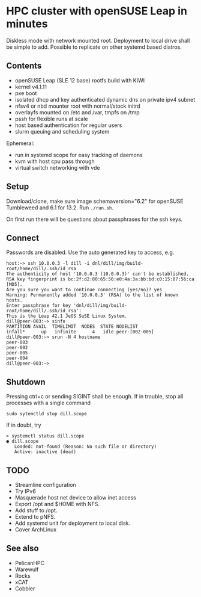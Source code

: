 # HPC cluster with openSUSE Leap in minutes

Diskless mode with network mounted root. Deployment to 
local drive shall be simple to add. Possible to replicate on other systemd 
based distros.


## Contents

* openSUSE Leap (SLE 12 base) rootfs build with KIWI
* kernel v4.1.11
* pxe boot
* isolated dhcp and key authenticated dynamic dns on private ipv4 subnet
* nfsv4 or nbd mounter root with normal/stock initrd
* overlayfs mounted on /etc and /var, tmpfs on /tmp
* pssh for flexible runs at scale
* host based authentication for regular users
* slurm queuing and scheduling system

Ephemeral:
* run in systemd scope for easy tracking of daemons
* kvm with host cpu pass through
* virtual switch networking with vde


## Setup

Download/clone, make sure image schemaversion="6.2" for openSUSE Tumbleweed 
and 6.1 for 13.2. Run `./run.sh`.

On first run there will be questions about passphrases for the ssh keys. 


## Connect

Passwords are disabled. Use the auto generated key to access, e.g.

    host:~> ssh 10.0.0.3 -l dill -i dnl/dill/img/build-root/home/dill/.ssh/id_rsa 
    The authenticity of host '10.0.0.3 (10.0.0.3)' can't be established.
    RSA key fingerprint is bc:2f:d2:80:65:56:e0:4a:3a:bb:bd:c0:15:87:56:ca [MD5].
    Are you sure you want to continue connecting (yes/no)? yes
    Warning: Permanently added '10.0.0.3' (RSA) to the list of known hosts.
    Enter passphrase for key 'dnl/dill/img/build-root/home/dill/.ssh/id_rsa': 
    This is the Leap 42.1 JeOS SuSE Linux System.
    dill@peer-003:~> sinfo
    PARTITION AVAIL  TIMELIMIT  NODES  STATE NODELIST
    infall*      up   infinite      4   idle peer-[002-005]
    dill@peer-003:~> srun -N 4 hostname 
    peer-003
    peer-002
    peer-005
    peer-004
    dill@peer-003:~> 


## Shutdown

Pressing ctrl+c or sending SIGINT shall be enough. If in trouble,
stop all processes with a single command

    sudo sytemctld stop dill.scope

If in doubt, try

    > systemctl status dill.scope
    ● dill.scope
       Loaded: not-found (Reason: No such file or directory)
       Active: inactive (dead)


## TODO

* Streamline configuration
* Try IPv6
* Masquerade host net device to allow inet access
* Export /opt and $HOME with NFS.
* Add stuff to /opt.
* Extend to pNFS.
* Add systemd unit for deployment to local disk.
* Cover ArchLinux


## See also

* PelicanHPC
* Warewulf
* Rocks
* xCAT
* Cobbler


